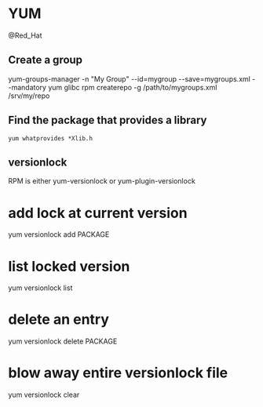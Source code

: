 # YUM
@Red_Hat

Create a group
--------------



  yum-groups-manager -n "My Group" --id=mygroup --save=mygroups.xml --mandatory yum glibc rpm
  createrepo -g /path/to/mygroups.xml /srv/my/repo

Find the package that provides a library
----------------------------------------

	yum whatprovides *Xlib.h
 
versionlock
-----------

RPM is either yum-versionlock or yum-plugin-versionlock



  # add lock at current version 
  yum versionlock add PACKAGE
  # list locked version
  yum versionlock list
  # delete an entry
  yum versionlock delete PACKAGE
  # blow away entire versionlock file
  yum versionlock clear

